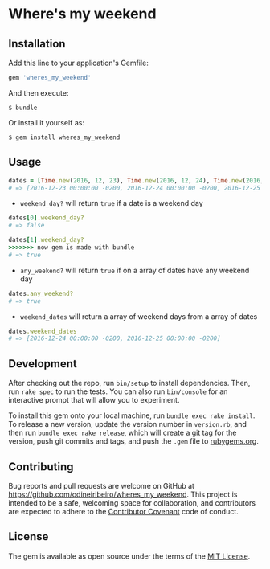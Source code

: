 # Where's my weekend

## Installation

Add this line to your application's Gemfile:

```ruby
gem 'wheres_my_weekend'
```

And then execute:

    $ bundle

Or install it yourself as:

    $ gem install wheres_my_weekend

## Usage

```ruby
dates = [Time.new(2016, 12, 23), Time.new(2016, 12, 24), Time.new(2016, 12, 25)]
# => [2016-12-23 00:00:00 -0200, 2016-12-24 00:00:00 -0200, 2016-12-25 00:00:00 -0200]
```

- `weekend_day?` will return `true` if a date is a weekend day

```ruby
dates[0].weekend_day?
# => false

dates[1].weekend_day?
>>>>>>> now gem is made with bundle
# => true
```

- `any_weekend?` will return `true` if on a array of dates have any weekend day

```ruby
dates.any_weekend?
# => true
```

- `weekend_dates` will return a array of weekend days from a array of dates

```ruby
dates.weekend_dates
# => [2016-12-24 00:00:00 -0200, 2016-12-25 00:00:00 -0200]
```

## Development

After checking out the repo, run `bin/setup` to install dependencies. Then, run `rake spec` to run the tests. You can also run `bin/console` for an interactive prompt that will allow you to experiment.

To install this gem onto your local machine, run `bundle exec rake install`. To release a new version, update the version number in `version.rb`, and then run `bundle exec rake release`, which will create a git tag for the version, push git commits and tags, and push the `.gem` file to [rubygems.org](https://rubygems.org).

## Contributing

Bug reports and pull requests are welcome on GitHub at https://github.com/odineiribeiro/wheres_my_weekend. This project is intended to be a safe, welcoming space for collaboration, and contributors are expected to adhere to the [Contributor Covenant](http://contributor-covenant.org) code of conduct.


## License

The gem is available as open source under the terms of the [MIT License](http://opensource.org/licenses/MIT).
